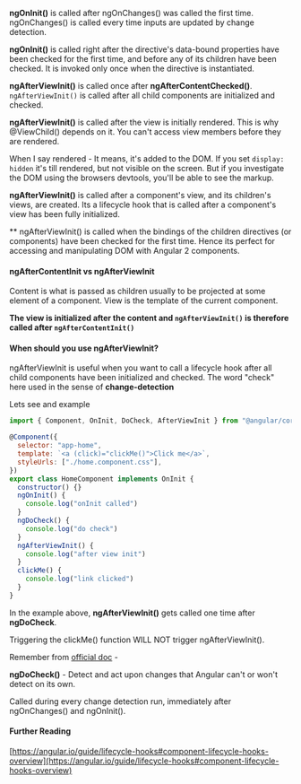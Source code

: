 **ngOnInit()** is called after ngOnChanges() was called the first time. ngOnChanges() is called every time inputs are updated by change detection.

**ngOnInit()** is called right after the directive's data-bound properties have been checked for the first time, and before any of its children have been checked. It is invoked only once when the directive is instantiated.

**ngAfterViewInit()** is called once after **ngAfterContentChecked()**. `ngAfterViewInit()` is called after all child components are initialized and checked.

**ngAfterViewInit()** is called after the view is initially rendered. This is why @ViewChild() depends on it. You can't access view members before they are rendered.

When I say rendered - It means, it's added to the DOM. If you set `display: hidden` it's till rendered, but not visible on the screen. But if you investigate the DOM using the browsers devtools, you'll be able to see the markup.

**ngAfterViewInit()** is called after a component's view, and its children's views, are created. Its a lifecycle hook that is called after a component's view has been fully initialized.

\*\* ngAfterViewInit() is called when the bindings of the children directives (or components) have been checked for the first time. Hence its perfect for accessing and manipulating DOM with Angular 2 components.

#### ngAfterContentInit vs ngAfterViewInit

Content is what is passed as children usually to be projected at some <ng-content> element of a component.
View is the template of the current component.

**The view is initialized after the content and `ngAfterViewInit()` is therefore called after `ngAfterContentInit()`**

#### When should you use ngAfterViewInit?

ngAfterViewInit is useful when you want to call a lifecycle hook after all child components have been initialized and checked. The word "check" here used in the sense of **change-detection**

Lets see and example

```js
import { Component, OnInit, DoCheck, AfterViewInit } from "@angular/core"

@Component({
  selector: "app-home",
  template: `<a (click)="clickMe()">Click me</a>`,
  styleUrls: ["./home.component.css"],
})
export class HomeComponent implements OnInit {
  constructor() {}
  ngOnInit() {
    console.log("onInit called")
  }
  ngDoCheck() {
    console.log("do check")
  }
  ngAfterViewInit() {
    console.log("after view init")
  }
  clickMe() {
    console.log("link clicked")
  }
}
```

In the example above, **ngAfterViewInit()** gets called one time after **ngDoCheck**.

Triggering the clickMe() function WILL NOT trigger ngAfterViewInit().

Remember from [official doc](https://angular.io/guide/lifecycle-hooks#lifecycle-sequence) -

**ngDoCheck()** - Detect and act upon changes that Angular can't or won't detect on its own.

Called during every change detection run, immediately after ngOnChanges() and ngOnInit().

#### Further Reading

[https://angular.io/guide/lifecycle-hooks#component-lifecycle-hooks-overview](https://angular.io/guide/lifecycle-hooks#component-lifecycle-hooks-overview)
